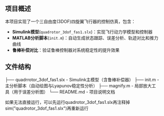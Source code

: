 ## 项目概述
本项目实现了一个三自由度(3DOF)四旋翼飞行器的控制仿真，包含：
- ​**​Simulink模型​**​ (`quadrotor_3dof_fas1.slx`)：实现飞行动力学模型和控制器
- ​**​MATLAB分析脚本​**​ (`init.m`)：自动生成状态跟踪、误差分析、轨迹对比和推力曲线
- ​**​鲁棒补偿对比​**​：验证鲁棒控制器对系统稳定性的提升效果

## 文件结构
├── quadrrotor_3dof_fas1.slx - Simulink主模型（含鲁棒补偿器）
├── init.m - 主分析脚本（自动绘图与Lyapunov稳定性分析）
├── magnify.m - 局部放大工具（用于误差分析图）
└── README.md - 项目说明文档

如果无法直接运行，可以先运行quadrotor_3dof_fas1.slx再注释掉sim("quadrotor_3dof_fas1.slx")再重新运行
